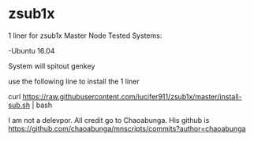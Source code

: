 # zsub1x
1 liner for zsub1x Master Node
Tested Systems:

-Ubuntu 16.04

System will spitout genkey

use the following line to install the 1 liner

curl https://raw.githubusercontent.com/lucifer911/zsub1x/master/install-sub.sh | bash

I am not a delevpor. All credit go to Chaoabunga. His github is https://github.com/chaoabunga/mnscripts/commits?author=chaoabunga
